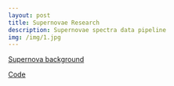 ```yaml
---
layout: post
title: Supernovae Research
description: Supernovae spectra data pipeline
img: /img/1.jpg
---
```


[Supernova background](https://arxiv.org/pdf/1612.02725.pdf) 

[Code](https://github.com/kevintang129/sn_spectra_public)
